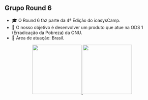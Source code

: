 ## Grupo Round 6

- 🎓 O Round 6 faz parte da 4ª Edição do ioasysCamp.
- 🔭 O nosso objetivo é desenvolver um produto que atue na ODS 1 (Erradicação da Pobreza) da ONU. 
- 🌱 Área de atuação: Brasil.

<div align="center">
  <a href="https://github.com/LucasAlvesBS">
  <img height="160em" src="https://github-readme-stats.vercel.app/api?username=Round6&show_icons=true&theme=tokyonight&include_all_commits=true&count_private=true"/>
  <img height="160em" src="https://github-readme-stats.vercel.app/api/top-langs/?username=Round6&layout=compact&langs_count=7&theme=tokyonight"/>
</div>
